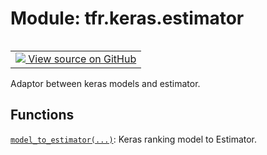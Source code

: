 <div itemscope itemtype="http://developers.google.com/ReferenceObject">
<meta itemprop="name" content="tfr.keras.estimator" />
<meta itemprop="path" content="Stable" />
</div>

# Module: tfr.keras.estimator

<!-- Insert buttons and diff -->

<table class="tfo-notebook-buttons tfo-api" align="left">

<td>
  <a target="_blank" href="https://github.com/tensorflow/ranking/tree/master/tensorflow_ranking/python/keras/estimator.py">
    <img src="https://www.tensorflow.org/images/GitHub-Mark-32px.png" />
    View source on GitHub
  </a>
</td>
</table>

Adaptor between keras models and estimator.

## Functions

[`model_to_estimator(...)`](../../tfr/keras/estimator/model_to_estimator.md):
Keras ranking model to Estimator.
